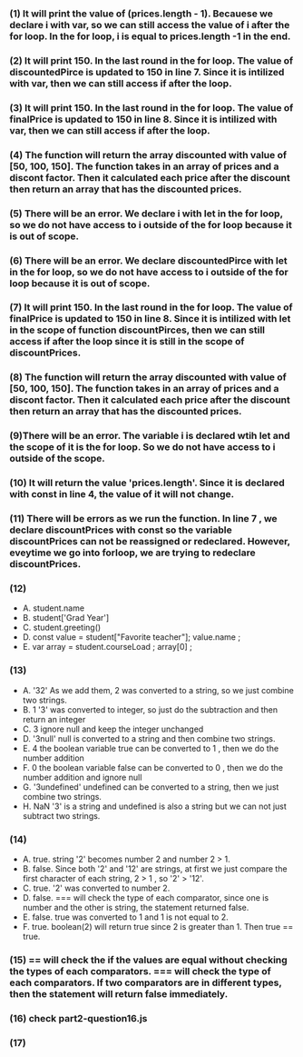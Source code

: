### (1) It will print the value of (prices.length - 1). Becauese we declare i with var, so we can still access the value of i after the for loop. In the for loop, i is equal to prices.length -1  in the end.

### (2) It will print 150. In the last round in the for loop. The value of discountedPirce is updated to 150 in line 7. Since it is intilized with var, then we can still access if after the loop.

### (3) It will print 150. In the last round in the for loop. The value of finalPrice is updated to 150 in line 8. Since it is intilized with var, then we can still access if after the loop.

### (4) The function will return the array discounted with value of [50, 100, 150]. The function takes in an array of prices and a discont factor. Then it calculated each price after the discount then return an array that has the discounted prices.

### (5) There will be an error. We declare i with let in the for loop, so we do not have access to i outside of the for loop because it is out of scope.

### (6) There will be an error. We declare discountedPirce with let in the for loop, so we do not have access to i outside of the for loop because it is out of scope. 

### (7) It will print 150. In the last round in the for loop. The value of finalPrice is updated to 150 in line 8. Since it is intilized with let in the scope of function discountPirces, then we can still access if after the loop since it is still in the scope of discountPrices.

### (8) The function will return the array discounted with value of [50, 100, 150]. The function takes in an array of prices and a discont factor. Then it calculated each price after the discount then return an array that has the discounted prices.


### (9)There will be an error. The variable i is declared wtih let and the scope of it is the for loop. So we do not have access to i outside of the scope.

### (10) It will return the value 'prices.length'. Since it is declared with const in line 4, the value of it will not change.

### (11) There will be errors as we run the function. In line 7 , we declare discountPrices with const so the variable discountPrices can not be reassigned or redeclared. However, eveytime we go into forloop, we are trying to redeclare discountPrices.

### (12)
 - A. student.name
 - B.  student['Grad Year']
 - C. student.greeting()
 - D. const value = student["Favorite teacher"]; value.name ;
 - E. var array = student.courseLoad ;  array[0] ; 

### (13)
 - A. '32' As we add them, 2 was converted to a string, so we just combine two strings.
 - B.  1  '3' was converted to integer, so just do the subtraction and then return an integer
 - C.  3 ignore null and keep the integer unchanged
 - D. '3null' null is converted to a string and then combine two strings.
 - E. 4 the boolean variable true can be converted to 1 , then we do the number addition
 - F. 0 the boolean variable false can be converted to 0 , then we do the number addition and ignore null
 - G. '3undefined' undefined can be converted to a string, then we just combine two strings.
 - H. NaN '3' is a string and undefined is also a string but we can not just subtract two strings.

### (14)
 - A. true. string '2' becomes number 2 and number 2 > 1.
 - B. false. Since both '2' and '12' are strings, at first we just compare the first character of each string, 2 > 1 , so '2' > '12'.
 - C. true.  '2' was converted to number 2.
 - D. false.  === will check the type of each comparator, since one is number and the other is string, the statement returned false.
 - E. false. true was converted to 1 and 1 is not equal to 2.
 - F. true. boolean(2) will return true since 2 is greater than 1. Then true == true.

### (15) == will check the if the values are equal without checking the types of each comparators. === will check the type of each comparators. If two comparators are in different types, then the statement will return false immediately.

### (16) check part2-question16.js

### (17)

